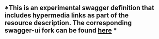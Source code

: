 
## *This is an experimental swagger definition that includes hypermedia links as part of the resource description. The corresponding swagger-ui fork can be found [here](https://github.com/BonMatts/swagger-ui) *


